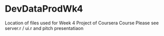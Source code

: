 # DevDataProdWk4
Location of files used for Week 4 Project of Coursera Course
Please see server.r / ui.r and pitch presentatiaon
